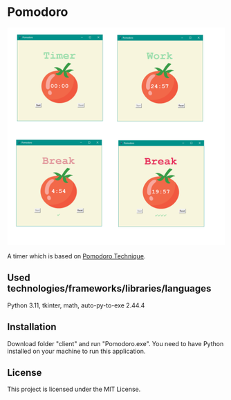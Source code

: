 # Pomodoro

<img src='./screenshots/screenshot.png' width='1200'>

A timer which is based on [Pomodoro Technique](https://en.wikipedia.org/wiki/Pomodoro_Technique).  

## Used technologies/frameworks/libraries/languages
Python 3.11, tkinter, math, auto-py-to-exe 2.44.4
## Installation
Download folder "client" and run "Pomodoro.exe". You need to have Python installed on your machine to run this application.
## License
This project is licensed under the MIT License.
